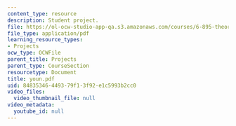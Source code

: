 ```yaml
---
content_type: resource
description: Student project.
file: https://ol-ocw-studio-app-qa.s3.amazonaws.com/courses/6-895-theory-of-parallel-systems-sma-5509-fall-2003/84835346449379f13f92e1c5993b2cc0_youn.pdf
file_type: application/pdf
learning_resource_types:
- Projects
ocw_type: OCWFile
parent_title: Projects
parent_type: CourseSection
resourcetype: Document
title: youn.pdf
uid: 84835346-4493-79f1-3f92-e1c5993b2cc0
video_files:
  video_thumbnail_file: null
video_metadata:
  youtube_id: null
---
```


